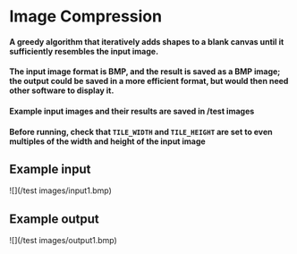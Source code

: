 # Image Compression
 
#### A greedy algorithm that iteratively adds shapes to a blank canvas until it sufficiently resembles the input image.
#### The input image format is BMP, and the result is saved as a BMP image; the output could be saved in a more efficient format, but would then need other software to display it.
#### Example input images and their results are saved in /test images
#### Before running, check that `TILE_WIDTH` and `TILE_HEIGHT` are set to even multiples of the width and height of the input image

## Example input
![](/test images/input1.bmp)
## Example output
![](/test images/output1.bmp)